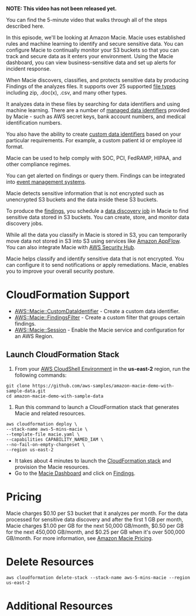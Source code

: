 **NOTE: This video has not been released yet.**

You can find the 5-minute video that walks through all of the steps described here. 

In this episode, we'll be looking at Amazon Macie. Macie uses established rules and machine learning to identify and secure sensitive data. You can configure Macie to continually monitor your S3 buckets so that you can track and secure data as it enters your environment. Using the Macie dashboard, you can view business-sensitive data and set up alerts for incident response.

When Macie discovers, classifies, and protects sensitive data by producing Findings of the analyzes files. It supports over 25 supported [file types](https://docs.aws.amazon.com/macie/latest/user/discovery-supported-formats.html) including zip, .doc(x), .csv, and many other types. 

It analyzes data in these files by searching for data identifiers and using machine learning. There are a number of [managed data identifiers](https://docs.aws.amazon.com/macie/latest/user/managed-data-identifiers.html) provided by Macie - such as AWS secret keys, bank account numbers, and medical identification numbers.

You also have the ability to create [custom data identifiers](https://docs.aws.amazon.com/macie/latest/user/custom-data-identifiers.html) based on your particular requirements. For example, a custom patient id or employee id format.

Macie can be used to help comply with SOC, PCI, FedRAMP, HIPAA, and other compliance regimes.

You can get alerted on findings or query them. Findings can be integrated into [event management systems](https://en.wikipedia.org/wiki/Security_information_and_event_management). 

Macie detects sensitive information that is not encrypted such as unencrypted S3 buckets and the data inside these S3 buckets. 

To produce the [findings](https://docs.aws.amazon.com/macie/latest/user/findings-types.html), you schedule a [data discovery job](https://docs.aws.amazon.com/macie/latest/user/discovery-jobs.html) in Macie to find sensitive data stored in S3 buckets. You can create, store, and monitor data discovery jobs. 

While all the data you classify in Macie is stored in S3, you can temporarily move data not stored in S3 into S3 using services like [Amazon AppFlow](https://aws.amazon.com/appflow/). You can also integrate Macie with [AWS Security Hub](https://aws.amazon.com/security-hub/).

Macie helps classify and identify sensitive data that is not encrypted. You can configure it to send notifications or apply remediations. Macie, enables you to improve your overall security posture.  

# CloudFormation Support
* [AWS::Macie::CustomDataIdentifier](https://docs.aws.amazon.com/AWSCloudFormation/latest/UserGuide/aws-resource-macie-customdataidentifier.html) - Create a custom data identifier.
* [AWS::Macie::FindingsFilter](https://docs.aws.amazon.com/AWSCloudFormation/latest/UserGuide/aws-resource-macie-findingsfilter.html) - Create a custom filter that groups certain findings.
* [AWS::Macie::Session](https://docs.aws.amazon.com/AWSCloudFormation/latest/UserGuide/aws-resource-macie-session.html) - Enable the Macie service and configuration for an AWS Region.

## Launch CloudFormation Stack

1. From your [AWS CloudShell Environment](https://us-east-2.console.aws.amazon.com/cloudshell/home?region=us-east-2#) in the **us-east-2** region, run the following commands: 

```
git clone https://github.com/aws-samples/amazon-macie-demo-with-sample-data.git
cd amazon-macie-demo-with-sample-data
```

1. Run this command to launch a CloudFormation stack that generates Macie and related resources.  

```
aws cloudformation deploy \
--stack-name aws-5-mins-macie \
--template-file macie.yaml \
--capabilities CAPABILITY_NAMED_IAM \
--no-fail-on-empty-changeset \
--region us-east-2
```

* It takes about 4 minutes to launch the [CloudFormation stack](https://us-east-2.console.aws.amazon.com/cloudformation/home?region=us-east-2#/stacks) and provision the Macie resources.
* Go to the [Macie Dashboard](https://us-east-2.console.aws.amazon.com/macie/) and click on [Findings](https://us-east-2.console.aws.amazon.com/macie/home?region=us-east-2#findings).

# Pricing
Macie charges $0.10 per S3 bucket that it analyzes per month. For the data processed for sensitive data discovery and after the first 1 GB per month, Macie charges $1.00 per GB for the next 50,000 GB/month, $0.50 per GB for the next 450,000 GB/month, and $0.25 per GB when it's over 500,000 GB/month. For more information, see [Amazon Macie Pricing](https://aws.amazon.com/macie/pricing/).

# Delete Resources

```
aws cloudformation delete-stack --stack-name aws-5-mins-macie --region us-east-2
```

# Additional Resources